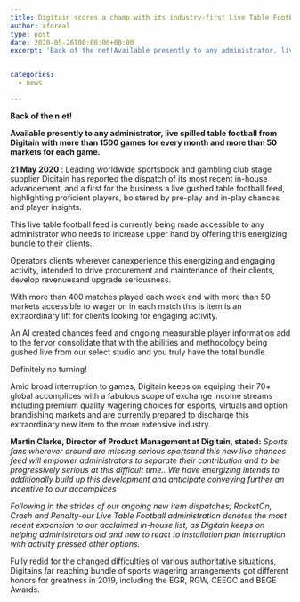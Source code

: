 ```yaml
---
title: Digitain scores a champ with its industry-first Live Table Football Odds Feed
author: xforeal 
type: post
date: 2020-05-26T00:00:00+00:00
excerpt: 'Back of the net!Available presently to any administrator, live gushed table football from Digitain with more than 1500 games for each month and more than 50 markets for every game '


categories:
  - news

---
```

**Back of the n** **et!** 

**Available presently to any administrator, live spilled table football from Digitain with more than 1500 games for every month and more than 50 markets for each game.** 

**21 May 2020** : Leading worldwide sportsbook and gambling club stage supplier Digitain has reported the dispatch of its most recent in-house advancement, and a first for the business a live gushed table football feed, highlighting proficient players, bolstered by pre-play and in-play chances and player insights. 

This live table football feed is currently being made accessible to any administrator who needs to increase upper hand by offering this energizing bundle to their clients.. 

Operators clients wherever canexperience this energizing and engaging activity, intended to drive procurement and maintenance of their clients, develop revenuesand upgrade seriousness. 

With more than 400 matches played each week and with more than 50 markets accessible to wager on in each match this is item is an extraordinary lift for clients looking for engaging activity. 

An AI created chances feed and ongoing measurable player information add to the fervor consolidate that with the abilities and methodology being gushed live from our select studio and you truly have the total bundle. 

Definitely no turning! 

Amid broad interruption to games, Digitain keeps on equiping their 70+ global accomplices with a fabulous scope of exchange income streams including premium quality wagering choices for esports, virtuals and option brandishing markets and are currently prepared to discharge this extraordinary new item to the more extensive industry. 

**Martin Clarke, Director of Product Management at Digitain, stated:** _Sports fans wherever around are missing serious sportsand this new live chances feed will empower administrators to separate their contribution and to be progressively serious at this difficult time.. We have energizing intends to additionally build up this development and anticipate conveying further an incentive to our accomplices_ 

_Following in the strides of our ongoing new item dispatches; RocketOn, Crash and Penalty-our Live Table Football administration denotes the most recent expansion to our acclaimed in-house list, as Digitain keeps on helping administrators old and new to react to installation plan interruption with activity pressed other options._ 

Fully redid for the changed difficulties of various authoritative situations, Digitains far reaching bundle of sports wagering arrangements got different honors for greatness in 2019, including the EGR, RGW, CEEGC and BEGE Awards.